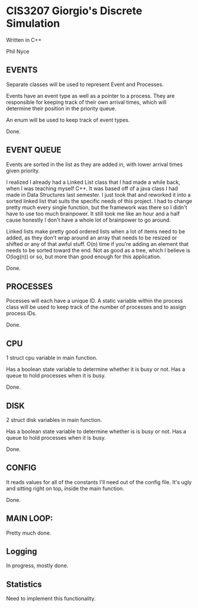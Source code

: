 # CIS3207 Giorgio's Discrete Simulation
  
  Written in C++
  
  Phil Nyce


## EVENTS

  Separate classes will be used to represent Event and Processes.

  Events have an event type as well as a pointer to a process. They are responsible for keeping track of their own arrival times, which will determine their position in the priority queue.

  An enum will be used to keep track of event types.
  
  Done.
  
  
## EVENT QUEUE
  
  Events are sorted in the list as they are added in, with lower arrival times given priority.
  
  I realized I already had a Linked List class that I had made a while back, when I was teaching myself C++. It was based off of a java class I had made in Data Structures last semester. I just took that and reworked it into a sorted linked list that suits the specific needs of this project. I had to change pretty much every single function, but the framework was there so I didn't have to use too much brainpower. It still took me like an hour and a half cause honestly I don't have a whole lot of brainpower to go around.
  
  Linked lists make pretty good ordered lists when a lot of items need to be added, as they don't wrap around an array that needs to be resized or shifted or any of that awful stuff. O(n) time if you're adding an element that needs to be sorted toward the end. Not as good as a tree, which I believe is O(log(n)) or so, but more than good enough for this application.
  
  Done.


## PROCESSES

  Pocesses will each have a unique ID. A static variable within the process class will be used to keep track of the number of processes and to assign process IDs.

  Done.


## CPU

  1 struct cpu variable in main function.
  
  Has a boolean state variable to determine whether it is busy or not. Has a queue to hold processes when it is busy.
  
  Done.
  
  
## DISK
  
  2 struct disk variables in main function.
  
  Has a boolean state variable to determine whether is is busy or not. Has a queue to hold processes when it is busy.
  
  Done.


## CONFIG

  It reads values for all of the constants I'll need out of the config file. It's ugly and sitting right on top, inside the main function.
  
  Done.
  

## MAIN LOOP:

  Pretty much done.
  
  
## Logging

  In progress, mostly done.
  
  
## Statistics

  Need to implement this functionality.
